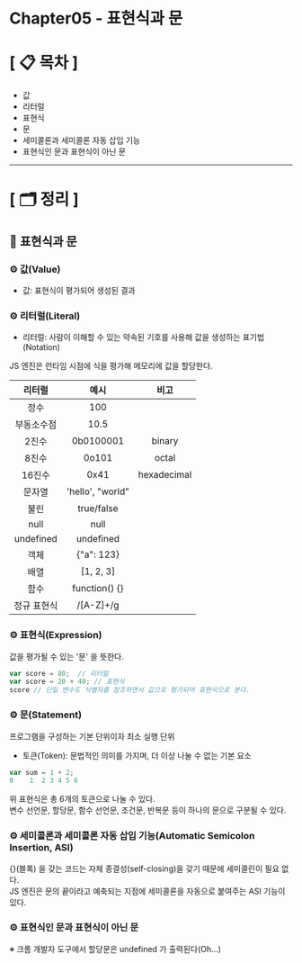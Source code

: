 # **Chapter05 - 표현식과 문**

# **[ 📋 목차 ]**
- 값
- 리터럴
- 표현식
- 문
- 세미콜론과 세미콜론 자동 삽입 기능
- 표현식인 문과 표현식이 아닌 문

****

# **[ 🗂️ 정리 ]**
## 📌 <b>표현식과 문</b>

### ⚙ <b>값(Value)</b>

- 값: 표현식이 평가되어 생성된 결과

### ⚙ <b>리터럴(Literal)</b>

- 리터럴: 사람이 이해할 수 있는 약속된 기호를 사용해 값을 생성하는 표기법(Notation)

JS 엔진은 런타임 시점에 식을 평가해 메모리에 값을 할당한다.

|리터럴|예시|비고|
|:---:|:---:|:---:|
|정수|100||
|부동소수점|10.5||
|2진수|0b0100001|binary|
|8진수|0o101|octal|
|16진수|0x41|hexadecimal|
|문자열|'hello', "world"||
|불린|true/false||
|null|null||
|undefined|undefined||
|객체|{"a": 123}||
|배열|[1, 2, 3]||
|함수|function() {}||
|정규 표현식|/[A-Z]+/g||

### ⚙ <b>표현식(Expression)</b>
값을 평가될 수 있는 '문' 을 뜻한다.

```javascript
var score = 80;  // 리터럴
var score = 20 + 40; // 표현식
score // 단일 변수도 식별자를 참조하면서 값으로 평가되어 표현식으로 본다.
```

### ⚙ <b>문(Statement)</b>
프로그램을 구성하는 기본 단위이자 최소 실행 단위

- 토큰(Token): 문법적인 의미를 가지며, 더 이상 나눌 수 없는 기본 요소

```javascript
var sum = 1 + 2;
0    1  2 3 4 5 6
```

위 표현식은 총 6개의 토큰으로 나눌 수 있다.  
변수 선언문, 할당문, 함수 선언문, 조건문, 반복문 등이 하나의 문으로 구분될 수 있다.

### ⚙ <b>세미콜론과 세미콜론 자동 삽입 기능(Automatic Semicolon Insertion, ASI)</b>
{}(블록) 을 갖는 코드는 자체 종결성(self-closing)을 갖기 때문에 세미콜린이 필요 없다.  
JS 엔진은 문의 끝이라고 예축되는 지점에 세미콜론을 자동으로 붙여주는 ASI 기능이 있다.

### ⚙ <b>표현식인 문과 표현식이 아닌 문</b>

※ 크롬 개발자 도구에서 할당문은 undefined 가 출력된다(Oh...)